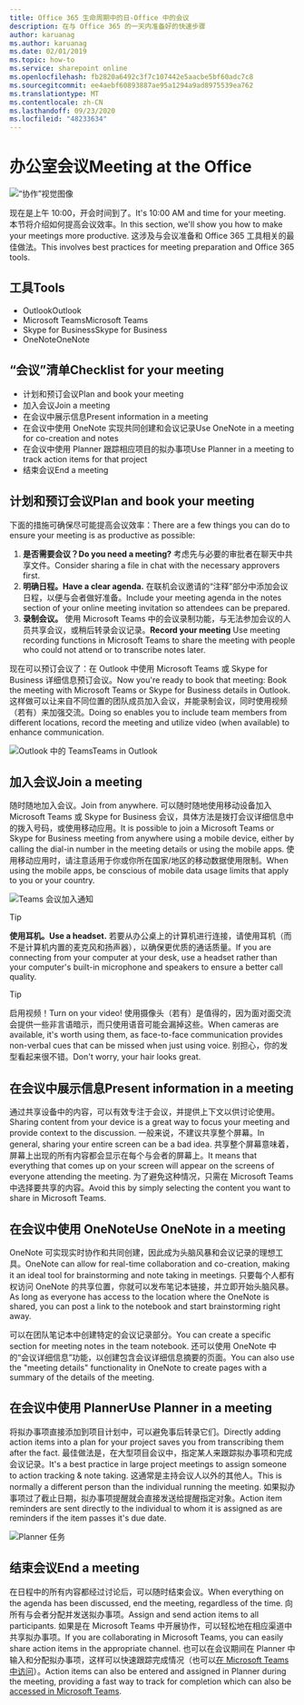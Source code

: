 ```yaml
---
title: Office 365 生命周期中的日-Office 中的会议
description: 在与 Office 365 的一天内准备好的快速步骤
author: karuanag
ms.author: karuanag
ms.date: 02/01/2019
ms.topic: how-to
ms.service: sharepoint online
ms.openlocfilehash: fb2820a6492c3f7c107442e5aacbe5bf60adc7c8
ms.sourcegitcommit: ee4aebf60893887ae95a1294a9ad8975539ea762
ms.translationtype: MT
ms.contentlocale: zh-CN
ms.lasthandoff: 09/23/2020
ms.locfileid: "48233634"
---
```

# <a name="meeting-at-the-office"></a><span data-ttu-id="2671d-103">办公室会议</span><span class="sxs-lookup"><span data-stu-id="2671d-103">Meeting at the Office</span></span>

![“协作”视觉图像](media/ditl_meeting.png)

<span data-ttu-id="2671d-105">现在是上午 10:00，开会时间到了。</span><span class="sxs-lookup"><span data-stu-id="2671d-105">It's 10:00 AM and time for your meeting.</span></span> <span data-ttu-id="2671d-106">本节将介绍如何提高会议效率。</span><span class="sxs-lookup"><span data-stu-id="2671d-106">In this section, we'll show you how to make your meetings more productive.</span></span>  <span data-ttu-id="2671d-107">这涉及与会议准备和 Office 365 工具相关的最佳做法。</span><span class="sxs-lookup"><span data-stu-id="2671d-107">This involves best practices for meeting preparation and Office 365 tools.</span></span>  

## <a name="tools"></a><span data-ttu-id="2671d-108">工具</span><span class="sxs-lookup"><span data-stu-id="2671d-108">Tools</span></span>
- <span data-ttu-id="2671d-109">Outlook</span><span class="sxs-lookup"><span data-stu-id="2671d-109">Outlook</span></span>
- <span data-ttu-id="2671d-110">Microsoft Teams</span><span class="sxs-lookup"><span data-stu-id="2671d-110">Microsoft Teams</span></span>
- <span data-ttu-id="2671d-111">Skype for Business</span><span class="sxs-lookup"><span data-stu-id="2671d-111">Skype for Business</span></span>
- <span data-ttu-id="2671d-112">OneNote</span><span class="sxs-lookup"><span data-stu-id="2671d-112">OneNote</span></span>

## <a name="checklist-for-your-meeting"></a><span data-ttu-id="2671d-113">“会议”清单</span><span class="sxs-lookup"><span data-stu-id="2671d-113">Checklist for your meeting</span></span>
- <span data-ttu-id="2671d-114">计划和预订会议</span><span class="sxs-lookup"><span data-stu-id="2671d-114">Plan and book your meeting</span></span>
- <span data-ttu-id="2671d-115">加入会议</span><span class="sxs-lookup"><span data-stu-id="2671d-115">Join a meeting</span></span>
- <span data-ttu-id="2671d-116">在会议中展示信息</span><span class="sxs-lookup"><span data-stu-id="2671d-116">Present information in a meeting</span></span>
- <span data-ttu-id="2671d-117">在会议中使用 OneNote 实现共同创建和会议记录</span><span class="sxs-lookup"><span data-stu-id="2671d-117">Use OneNote in a meeting for co-creation and notes</span></span>
- <span data-ttu-id="2671d-118">在会议中使用 Planner 跟踪相应项目的拟办事项</span><span class="sxs-lookup"><span data-stu-id="2671d-118">Use Planner in a meeting to track action items for that project</span></span>
- <span data-ttu-id="2671d-119">结束会议</span><span class="sxs-lookup"><span data-stu-id="2671d-119">End a meeting</span></span>
 
## <a name="plan-and-book-your-meeting"></a><span data-ttu-id="2671d-120">计划和预订会议</span><span class="sxs-lookup"><span data-stu-id="2671d-120">Plan and book your meeting</span></span>
<span data-ttu-id="2671d-121">下面的措施可确保尽可能提高会议效率：</span><span class="sxs-lookup"><span data-stu-id="2671d-121">There are a few things you can do to ensure your meeting is as productive as possible:</span></span>

1. <span data-ttu-id="2671d-122">**是否需要会议？**</span><span class="sxs-lookup"><span data-stu-id="2671d-122">**Do you need a meeting?**</span></span> <span data-ttu-id="2671d-123">考虑先与必要的审批者在聊天中共享文件。</span><span class="sxs-lookup"><span data-stu-id="2671d-123">Consider sharing a file in chat with the necessary approvers first.</span></span>  
1. <span data-ttu-id="2671d-124">**明确日程。**</span><span class="sxs-lookup"><span data-stu-id="2671d-124">**Have a clear agenda.**</span></span>  <span data-ttu-id="2671d-125">在联机会议邀请的“注释”部分中添加会议日程，以便与会者做好准备。</span><span class="sxs-lookup"><span data-stu-id="2671d-125">Include your meeting agenda in the notes section of your online meeting invitation so attendees can be prepared.</span></span>
1. <span data-ttu-id="2671d-126">**录制会议。** 使用 Microsoft Teams 中的会议录制功能，与无法参加会议的人员共享会议，或稍后转录会议记录。</span><span class="sxs-lookup"><span data-stu-id="2671d-126">**Record your meeting**  Use meeting recording functions in Microsoft Teams to share the meeting with people who could not attend or to transcribe notes later.</span></span>  

<span data-ttu-id="2671d-127">现在可以预订会议了：在 Outlook 中使用 Microsoft Teams 或 Skype for Business 详细信息预订会议。</span><span class="sxs-lookup"><span data-stu-id="2671d-127">Now you're ready to book that meeting:  Book the meeting with Microsoft Teams or Skype for Business details in Outlook.</span></span> <span data-ttu-id="2671d-128">这样做可以让来自不同位置的团队成员加入会议，并能录制会议，同时使用视频（若有）来加强交流。</span><span class="sxs-lookup"><span data-stu-id="2671d-128">Doing so enables you to include team members from different locations, record the meeting and utilize video (when available) to enhance communication.</span></span> 

![<span data-ttu-id="2671d-129">Outlook 中的 Teams</span><span class="sxs-lookup"><span data-stu-id="2671d-129">Teams in Outlook</span></span> ](media/ditl_teamsoutlook.png)

## <a name="join-a-meeting"></a><span data-ttu-id="2671d-130">加入会议</span><span class="sxs-lookup"><span data-stu-id="2671d-130">Join a meeting</span></span>
<span data-ttu-id="2671d-131">随时随地加入会议。</span><span class="sxs-lookup"><span data-stu-id="2671d-131">Join from anywhere.</span></span> <span data-ttu-id="2671d-132">可以随时随地使用移动设备加入 Microsoft Teams 或 Skype for Business 会议，具体方法是拨打会议详细信息中的拨入号码，或使用移动应用。</span><span class="sxs-lookup"><span data-stu-id="2671d-132">It is possible to join a Microsoft Teams or Skype for Business meeting from anywhere using a mobile device, either by calling the dial-in number in the meeting details or using the mobile apps.</span></span> <span data-ttu-id="2671d-133">使用移动应用时，请注意适用于你或你所在国家/地区的移动数据使用限制。</span><span class="sxs-lookup"><span data-stu-id="2671d-133">When using the mobile apps, be conscious of mobile data usage limits that apply to you or your country.</span></span>

![Teams 会议加入通知](media/ditl_teamsjoin.png)

> [!TIP]
> <span data-ttu-id="2671d-135">**使用耳机。**</span><span class="sxs-lookup"><span data-stu-id="2671d-135">**Use a headset.**</span></span> <span data-ttu-id="2671d-136">若要从办公桌上的计算机进行连接，请使用耳机（而不是计算机内置的麦克风和扬声器），以确保更优质的通话质量。</span><span class="sxs-lookup"><span data-stu-id="2671d-136">If you are connecting from your computer at your desk, use a headset rather than your computer's built-in microphone and speakers to ensure a better call quality.</span></span>

> [!TIP]
> <span data-ttu-id="2671d-137">启用视频！</span><span class="sxs-lookup"><span data-stu-id="2671d-137">Turn on your video!</span></span> <span data-ttu-id="2671d-138">使用摄像头（若有）是值得的，因为面对面交流会提供一些非言语暗示，而只使用语音可能会漏掉这些。</span><span class="sxs-lookup"><span data-stu-id="2671d-138">When cameras are available, it's worth using them, as face-to-face communication provides non-verbal cues that can be missed when just using voice.</span></span> <span data-ttu-id="2671d-139">别担心，你的发型看起来很不错。</span><span class="sxs-lookup"><span data-stu-id="2671d-139">Don't worry, your hair looks great.</span></span> 

## <a name="present-information-in-a-meeting"></a><span data-ttu-id="2671d-140">在会议中展示信息</span><span class="sxs-lookup"><span data-stu-id="2671d-140">Present information in a meeting</span></span>
<span data-ttu-id="2671d-141">通过共享设备中的内容，可以有效专注于会议，并提供上下文以供讨论使用。</span><span class="sxs-lookup"><span data-stu-id="2671d-141">Sharing content from your device is a great way to focus your meeting and provide context to the discussion.</span></span> <span data-ttu-id="2671d-142">一般来说，不建议共享整个屏幕。</span><span class="sxs-lookup"><span data-stu-id="2671d-142">In general, sharing your entire screen can be a bad idea.</span></span> <span data-ttu-id="2671d-143">共享整个屏幕意味着，屏幕上出现的所有内容都会显示在每个与会者的屏幕上。</span><span class="sxs-lookup"><span data-stu-id="2671d-143">It means that everything that comes up on your screen will appear on the screens of everyone attending the meeting.</span></span> <span data-ttu-id="2671d-144">为了避免这种情况，只需在 Microsoft Teams 中选择要共享的内容。</span><span class="sxs-lookup"><span data-stu-id="2671d-144">Avoid this by simply selecting the content you want to share in Microsoft Teams.</span></span> 

## <a name="use-onenote-in-a-meeting"></a><span data-ttu-id="2671d-145">在会议中使用 OneNote</span><span class="sxs-lookup"><span data-stu-id="2671d-145">Use OneNote in a meeting</span></span>
<span data-ttu-id="2671d-146">OneNote 可实现实时协作和共同创建，因此成为头脑风暴和会议记录的理想工具。</span><span class="sxs-lookup"><span data-stu-id="2671d-146">OneNote can allow for real-time collaboration and co-creation, making it an ideal tool for brainstorming and note taking in meetings.</span></span> <span data-ttu-id="2671d-147">只要每个人都有权访问 OneNote 的共享位置，你就可以发布笔记本链接，并立即开始头脑风暴。</span><span class="sxs-lookup"><span data-stu-id="2671d-147">As long as everyone has access to the location where the OneNote is shared, you can post a link to the notebook and start brainstorming right away.</span></span>

<span data-ttu-id="2671d-148">可以在团队笔记本中创建特定的会议记录部分。</span><span class="sxs-lookup"><span data-stu-id="2671d-148">You can create a specific section for meeting notes in the team notebook.</span></span> <span data-ttu-id="2671d-149">还可以使用 OneNote 中的“会议详细信息”功能，以创建包含会议详细信息摘要的页面。</span><span class="sxs-lookup"><span data-stu-id="2671d-149">You can also use the "meeting details" functionality in OneNote to create pages with a summary of the details of the meeting.</span></span>

## <a name="use-planner-in-a-meeting"></a><span data-ttu-id="2671d-150">在会议中使用 Planner</span><span class="sxs-lookup"><span data-stu-id="2671d-150">Use Planner in a meeting</span></span>
<span data-ttu-id="2671d-151">将拟办事项直接添加到项目计划中，可以避免事后转录它们。</span><span class="sxs-lookup"><span data-stu-id="2671d-151">Directly adding action items into a plan for your project saves you from transcribing them after the fact.</span></span> <span data-ttu-id="2671d-152">最佳做法是，在大型项目会议中，指定某人来跟踪拟办事项和完成会议记录。</span><span class="sxs-lookup"><span data-stu-id="2671d-152">It's a best practice in large project meetings to assign someone to action tracking & note taking.</span></span> <span data-ttu-id="2671d-153">这通常是主持会议人以外的其他人。</span><span class="sxs-lookup"><span data-stu-id="2671d-153">This is normally a different person than the individual running the meeting.</span></span> <span data-ttu-id="2671d-154">如果拟办事项过了截止日期，拟办事项提醒就会直接发送给提醒指定对象。</span><span class="sxs-lookup"><span data-stu-id="2671d-154">Action item reminders are sent directly to the individual to whom it is assigned as are reminders if the item passes it's due date.</span></span> 

![Planner 任务](media/ditl_task.png)

## <a name="end-a-meeting"></a><span data-ttu-id="2671d-156">结束会议</span><span class="sxs-lookup"><span data-stu-id="2671d-156">End a meeting</span></span>
<span data-ttu-id="2671d-157">在日程中的所有内容都经过讨论后，可以随时结束会议。</span><span class="sxs-lookup"><span data-stu-id="2671d-157">When everything on the agenda has been discussed, end the meeting, regardless of the time.</span></span> <span data-ttu-id="2671d-158">向所有与会者分配并发送拟办事项。</span><span class="sxs-lookup"><span data-stu-id="2671d-158">Assign and send action items to all participants.</span></span> <span data-ttu-id="2671d-159">如果是在 Microsoft Teams 中开展协作，可以轻松地在相应渠道中共享拟办事项。</span><span class="sxs-lookup"><span data-stu-id="2671d-159">If you are collaborating in Microsoft Teams, you can easily share action items in the appropriate channel.</span></span> <span data-ttu-id="2671d-160">也可以在会议期间在 Planner 中输入和分配拟办事项，这样可以快速跟踪完成情况（也可以[在 Microsoft Teams 中访问](https://support.office.com/article/use-planner-in-microsoft-teams-62798a9f-e8f7-4722-a700-27dd28a06ee0)）。</span><span class="sxs-lookup"><span data-stu-id="2671d-160">Action items can also be entered and assigned in Planner during the meeting, providing a fast way to track for completion which can also be [accessed in Microsoft Teams](https://support.office.com/article/use-planner-in-microsoft-teams-62798a9f-e8f7-4722-a700-27dd28a06ee0).</span></span> 